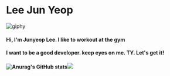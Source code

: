 # Lee Jun Yeop

![giphy](README.assets/giphy-16601895027391.gif)

#### Hi, I'm Junyeop Lee. I like to workout at the gym

#### I want to be a good developer. keep eyes on me. TY. Let's get it!

#### ![Anurag's GitHub stats](https://github-readme-stats.vercel.app/api?username=dortkthf&theme=cobalt2)<img src="http://mazassumnida.wtf/api/v2/generate_badge?boj=dortkthf">



